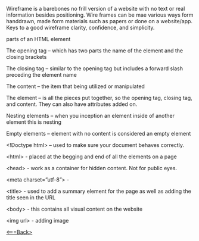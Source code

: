 Wireframe is a barebones no frill version of a website with no text or real information besides positioning. 
Wire frames can be mae various ways form handdrawn, made form materials such as papers or done on a website/app. Keys to a good wireframe clarity, confidence, and simplicity.

parts of an HTML element

The opening tag – which has two parts the name of the element and the closing brackets

The closing tag – similar to the opening tag but includes a forward slash preceding the element name

The content – the item that being utilized or manipulated

The element – is all the pieces put together, so the opening tag, closing tag, 
and content. They can also have attributes added on.

Nesting elements – when you inception an element inside of another element this is nesting

Empty elements – element with no content is considered an empty element

\<!Doctype html> – used to make sure your document behaves correctly.

\<html></html> - placed at the begging and end of all the elements on a page 

\<head></head> - work as a container for hidden content. Not for public eyes.

\<meta charset=”utf-8”> - 

\<title></title> - used to add a summary element for the page as well as adding the title seen in the URL

\<body></body> - this contains all visual content on the website

\<img url> - adding image 


[<===Back>](README.md) 